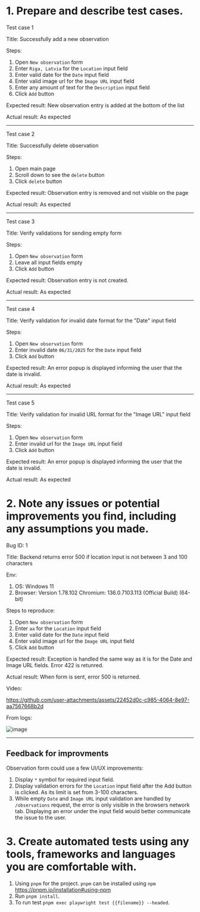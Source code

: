 # 1. Prepare and describe test cases.

Test case 1

Title: Successfully add a new observation

Steps:
  1. Open `New observation` form
  2. Enter `Riga, Latvia` for the `Location` input field
  3. Enter valid date for the `Date` input field
  4. Enter valid image url for the `Image URL` input field
  5. Enter any amount of text for the `Description` input field
  6. Click `Add` button

Expected result: New observation entry is added at the bottom of the list

Actual result: As expected

---

Test case 2

Title: Successfully delete observation

Steps:
  1. Open main page
  2. Scroll down to see the `delete` button
  3. Click `delete` button

Expected result: Observation entry is removed and not visible on the page

Actual result: As expected

---

Test case 3

Title: Verify validations for sending empty form

Steps:
  1. Open `New observation` form
  2. Leave all input fields empty
  3. Click `Add` button

Expected result: Observation entry is not created.

Actual result: As expected

---

Test case 4

Title: Verify validation for invalid date format for the "Date" input field

Steps:
  1. Open `New observation` form
  2. Enter invalid date `06/31/2025` for the `Date` input field
  3. Click `Add` button

Expected result: An error popup is displayed informing the user that the date is invalid.

Actual result: As expected

---

Test case 5

Title: Verify validation for invalid URL format for the "Image URL" input field

Steps:
  1. Open `New observation` form
  2. Enter invalid url for the `Image URL` input field
  3. Click `Add` button

Expected result: An error popup is displayed informing the user that the date is invalid.

Actual result: As expected


# 2. Note any issues or potential improvements you find, including any assumptions you made.

Bug ID: 1

Title: Backend returns error 500 if location input is not between 3 and 100 characters

Env:
  1. OS: Windows 11
  2. Browser: Version 1.78.102 Chromium: 136.0.7103.113 (Official Build) (64-bit)

Steps to reproduce:
  1. Open `New observation` form
  2. Enter `aa` for the `Location` input field
  3. Enter valid date for the `Date` input field
  4. Enter valid image url for the `Image URL` input field
  5. Click `Add` button

Expected result: Exception is handled the same way as it is for the Date and Image URL fields. Error 422 is retunred.

Actual result: When form is sent, error 500 is returned.

Video: 

https://github.com/user-attachments/assets/22452d0c-c985-4064-8e97-aa7567668b2d

From logs:

![image](https://github.com/user-attachments/assets/05a5aec8-1b9e-4982-9ef9-f3581ce57c8c)

---

## Feedback for improvments

Observation form could use a few UI/UX improvements:
   1. Display `*` symbol for required input field.
   2. Display validation errors for the `Location` input field after the Add button is clicked. As its limit is set from 3-100 characters.
   3. While empty `Date` and `Image URL` input validation are handled by `/observations` request, the error is only visible in the browsers network tab. Displaying an error under the input field would better communicate the issue to the user.

# 3. Create automated tests using any tools, frameworks and languages you are comfortable with.

  1. Using `pnpm` for the project. `pnpm` can be installed using `npm` https://pnpm.io/installation#using-npm
  2. Run `pnpm install`.
  3. To run test `pnpm exec playwright test {{filename}} --headed`.
